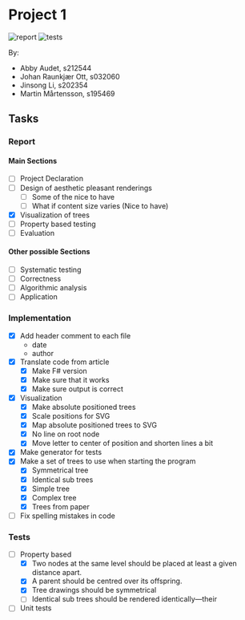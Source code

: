 # Project 1 

![report](https://img.shields.io/github/workflow/status/dat4/02257-1/report?label=Report&style=for-the-badge)
![tests](https://img.shields.io/github/workflow/status/dat4/02257-1/.NET?label=TEST&style=for-the-badge)

By:

- Abby Audet, s212544
- Johan Raunkjær Ott, s032060
- Jinsong Li, s202354
- Martin Mårtensson, s195469

## Tasks

### Report

#### Main Sections

- [ ] Project Declaration
- [ ] Design of aesthetic pleasant renderings
  - [ ] Some of the nice to have
  - [ ] What if content size varies (Nice to have)
- [x] Visualization of trees
- [ ] Property based testing
- [ ] Evaluation

#### Other possible Sections

- [ ] Systematic testing
- [ ] Correctness
- [ ] Algorithmic analysis
- [ ] Application

### Implementation

- [x] Add header comment to each file
  - date
  - author
- [x] Translate code from article
  - [x] Make F# version
  - [x] Make sure that it works
  - [x] Make sure output is correct
- [x] Visualization
  - [x] Make absolute positioned trees 
  - [x] Scale positions for SVG
  - [x] Map absolute positioned trees to SVG
  - [x] No line on root node
  - [x] Move letter to center of position and shorten lines a bit
- [x] Make generator for tests
- [x] Make a set of trees to use when starting the program
  - [x] Symmetrical tree
  - [x] Identical sub trees
  - [x] Simple tree
  - [x] Complex tree
  - [x] Trees from paper
- [ ] Fix spelling mistakes in code
  
### Tests

- [ ] Property based 
  - [x] Two nodes at the same level should be placed at least a given distance apart.
  - [x] A parent should be centred over its offspring.
  - [x] Tree drawings should be symmetrical 
  - [ ] Identical sub trees should be rendered identically—their
- [ ] Unit tests
